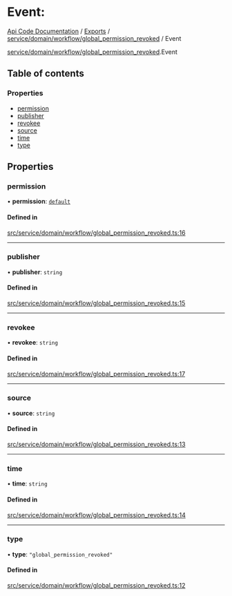 # Event: 
 
[Api Code Documentation](../README.md) / [Exports](../modules.md) / [service/domain/workflow/global\_permission\_revoked](../modules/service_domain_workflow_global_permission_revoked.md) / Event

[service/domain/workflow/global_permission_revoked](../modules/service_domain_workflow_global_permission_revoked.md).Event

## Table of contents

### Properties

- [permission](service_domain_workflow_global_permission_revoked.Event.md#permission)
- [publisher](service_domain_workflow_global_permission_revoked.Event.md#publisher)
- [revokee](service_domain_workflow_global_permission_revoked.Event.md#revokee)
- [source](service_domain_workflow_global_permission_revoked.Event.md#source)
- [time](service_domain_workflow_global_permission_revoked.Event.md#time)
- [type](service_domain_workflow_global_permission_revoked.Event.md#type)

## Properties

### permission

• **permission**: [`default`](../modules/authz_intents.md#default)

#### Defined in

[src/service/domain/workflow/global_permission_revoked.ts:16](https://github.com/openkfw/TruBudget/blob/4d7fd4be/api/src/service/domain/workflow/global_permission_revoked.ts#L16)

___

### publisher

• **publisher**: `string`

#### Defined in

[src/service/domain/workflow/global_permission_revoked.ts:15](https://github.com/openkfw/TruBudget/blob/4d7fd4be/api/src/service/domain/workflow/global_permission_revoked.ts#L15)

___

### revokee

• **revokee**: `string`

#### Defined in

[src/service/domain/workflow/global_permission_revoked.ts:17](https://github.com/openkfw/TruBudget/blob/4d7fd4be/api/src/service/domain/workflow/global_permission_revoked.ts#L17)

___

### source

• **source**: `string`

#### Defined in

[src/service/domain/workflow/global_permission_revoked.ts:13](https://github.com/openkfw/TruBudget/blob/4d7fd4be/api/src/service/domain/workflow/global_permission_revoked.ts#L13)

___

### time

• **time**: `string`

#### Defined in

[src/service/domain/workflow/global_permission_revoked.ts:14](https://github.com/openkfw/TruBudget/blob/4d7fd4be/api/src/service/domain/workflow/global_permission_revoked.ts#L14)

___

### type

• **type**: ``"global_permission_revoked"``

#### Defined in

[src/service/domain/workflow/global_permission_revoked.ts:12](https://github.com/openkfw/TruBudget/blob/4d7fd4be/api/src/service/domain/workflow/global_permission_revoked.ts#L12)
